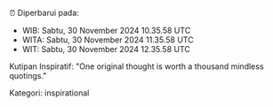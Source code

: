 ⏰ Diperbarui pada:
- WIB: Sabtu, 30 November 2024 10.35.58 UTC
- WITA: Sabtu, 30 November 2024 11.35.58 UTC
- WIT: Sabtu, 30 November 2024 12.35.58 UTC

Kutipan Inspiratif:
"One original thought is worth a thousand mindless quotings."


Kategori: inspirational

